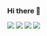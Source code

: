 ### Hi there 👋

<!--
**snake97123/snake97123** is a ✨ _special_ ✨ repository because its `README.md` (this file) appears on your GitHub profile.

Here are some ideas to get you started:

- 🔭 I’m currently working on ...
- 🌱 I’m currently learning C#
- 👯 I’m looking to collaborate on ...
- 🤔 I’m looking for help with ...
- 💬 Ask me about ...
- 📫 How to reach me: ...
- 😄 Pronouns: ...
- ⚡ Fun fact: ...
-->

![](https://github-readme-stats.vercel.app/api?username=snake97123)
![](http://github-profile-summary-cards.vercel.app/api/cards/profile-details?username=snake97123&theme=default)
![](http://github-profile-summary-cards.vercel.app/api/cards/stats?username=snake97123&theme=default)
![](http://github-profile-summary-cards.vercel.app/api/cards/repos-per-language?username=snake97123&theme=default)
